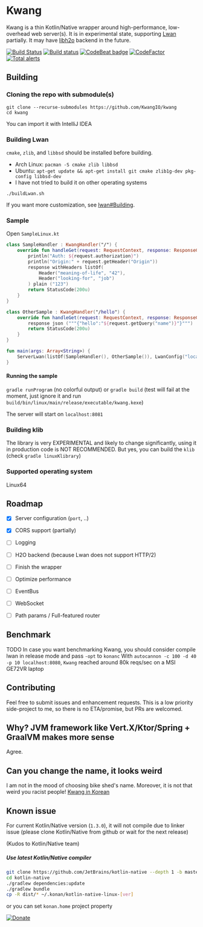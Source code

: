 # Kwang
Kwang is a thin Kotlin/Native wrapper around high-performance, low-overhead web server(s).
It is in experimental state, supporting [Lwan](https://github.com/lpereira/lwan/) partially. It may have [libh2o](https://h2o.examp1e.net/) backend in the future.

[![Build Status](https://travis-ci.com/KwangIO/kwang.svg?branch=master)](https://travis-ci.com/KwangIO/kwang)
[![Build status](https://quangio.visualstudio.com/Kwang/_apis/build/status/Kwang-Gradle-CI)](https://quangio.visualstudio.com/Kwang/_build/latest?definitionId=1)
[![CodeBeat badge](https://codebeat.co/badges/63348e80-82c4-484f-9cd2-ff85dea61f36)](https://codebeat.co/projects/github-com-kwangio-kwang-master)
[![CodeFactor](https://www.codefactor.io/repository/github/kwangio/kwang/badge/master)](https://www.codefactor.io/repository/github/kwangio/kwang/overview/master)
[![Total alerts](https://img.shields.io/lgtm/alerts/g/KwangIO/kwang.svg?logo=lgtm&logoWidth=18)](https://lgtm.com/projects/g/KwangIO/kwang/alerts/)
## Building
### Cloning the repo with submodule(s)
```
git clone --recurse-submodules https://github.com/KwangIO/kwang
cd kwang
```
You can import it with IntelliJ IDEA
### Building Lwan
`cmake`, `zlib`, and `libbsd` should be installed before building. 
* Arch Linux: `pacman -S cmake zlib libbsd`
* Ubuntu: `apt-get update && apt-get install git cmake zlib1g-dev pkg-config libbsd-dev`
* I have not tried to build it on other operating systems
```
./buildLwan.sh
```
If you want more customization, see [lwan#Building](https://github.com/lpereira/lwan#building).
 

### Sample
Open `SampleLinux.kt`
```kotlin
class SampleHandler : KwangHandler("/") {
    override fun handleGet(request: RequestContext, response: ResponseContext): StatusCode {
        println("Auth: ${request.authorization}")
        println("Origin:" + request.getHeader("Origin"))
        response withHeaders listOf(
            Header("meaning-of-life", "42"),
            Header("looking-for", "job")
        ) plain ("123")
        return StatusCode(200u)
    }
}

class OtherSample : KwangHandler("/hello") {
    override fun handleGet(request: RequestContext, response: ResponseContext): StatusCode {
        response json ("""{"hello":"${request.getQuery("name")}"}""")
        return StatusCode(200u)
    }
}

fun main(args: Array<String>) {
    ServerLwan(listOf(SampleHandler(), OtherSample()), LwanConfig("localhost:8081"))
}

```

#### Running the sample
`gradle runProgram` (no colorful output) or  `gradle build` (test will fail at the moment, just ignore it and run `build/bin/linux/main/release/executable/kwang.kexe`)

The server will start on `localhost:8081`

### Building klib
The library is very EXPERIMENTAL and likely to change significantly, using it in production code is NOT RECOMMENDED. But yes, you can build the `klib` (check `gradle linuxKlibrary`)

### Supported operating system
Linux64

## Roadmap
* [x] Server configuration (`port`, ..)
* [x] CORS support (partially)
* [ ] Logging
* [ ] H2O backend (because Lwan does not support HTTP/2)
* [ ] Finish the wrapper
* [ ] Optimize performance
* [ ] EventBus
* [ ] WebSocket
* [ ] Path params / Full-featured router


## Benchmark
TODO
In case you want benchmarking Kwang, you should consider compile lwan in release mode and pass `-opt` to `konanc`
With `autocannon -c 100 -d 40 -p 10 localhost:8080`, `Kwang` reached around 80k reqs/sec on a MSI GE72VR laptop

## Contributing
Feel free to submit issues and enhancement requests. This is a low priority side-project to me, so there is no ETA/promise, but PRs are welcomed. 

## Why? JVM framework like Vert.X/Ktor/Spring + GraalVM makes more sense
Agree. 

## Can you change the name, it looks weird
I am not in the mood of choosing bike shed's name. Moreover, it is not that weird you racist people! [Kwang in Korean](https://www.wikiwand.com/en/Kwang)

## Known issue
For current Kotlin/Native version (`1.3.0`), it will not compile due to linker issue (please clone Kotlin/Native from github or wait for the next release)

(Kudos to Kotlin/Native team)
##### Use latest Kotlin/Native compiler
```bash
git clone https://github.com/JetBrains/kotlin-native --depth 1 -b master
cd kotlin-native
./gradlew dependencies:update
./gradlew bundle
cp -R dist/* ~/.konan/kotlin-native-linux-[ver]
```
or you can set `konan.home` project property

[![Donate](https://img.shields.io/badge/Donate-PayPal-green.svg)](https://www.paypal.com/cgi-bin/webscr?cmd=_s-xclick&hosted_button_id=C44YKYMVNL4TA)
